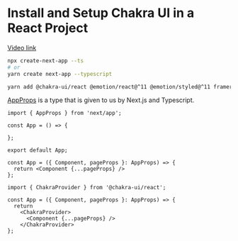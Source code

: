 # Install and Setup Chakra UI in a React Project

[Video link](https://www.egghead.io/lessons/react-install-and-setup-chakra-ui-in-a-react-project?pl=build-a-modern-user-interface-with-chakra-ui-fac68106)

<TimeStamp start="00:05" end="00:10">

```bash
npx create-next-app --ts
# or
yarn create next-app --typescript
```

</TimeStamp>

<TimeStamp start="00:30" end="00:35">

```bash
yarn add @chakra-ui/react @emotion/react@^11 @emotion/styled@^11 framer-motion@^4
```

</TimeStamp>

<TimeStamp start="00:50" end="01:00">

[AppProps](https://nextjs.org/docs/basic-features/typescript#custom-app) is a type that is given to us by Next.js and Typescript. 

```tsx
import { AppProps } from 'next/app';

const App = () => {

};

export default App;
```

</TimeStamp>

<TimeStamp start="01:10" end="01:20">

```tsx
const App = ({ Component, pageProps }: AppProps) => {
  return <Component {...pageProps} />
};
```

</TimeStamp>

<TimeStamp start="01:35" end="01:45">

```tsx
import { ChakraProvider } from '@chakra-ui/react';

const App = ({ Component, pageProps }: AppProps) => {
  return 
    <ChakraProvider>
      <Component {...pageProps} />
    </ChakraProvider>
};
```

</TimeStamp>
